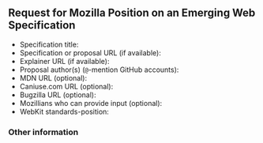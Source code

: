 <!-- Please use only the specification title as the issue title. -->

## Request for Mozilla Position on an Emerging Web Specification

* Specification title: 
* Specification or proposal URL (if available): 
* Explainer URL (if available): 
* Proposal author(s) (`@`-mention GitHub accounts): 
* MDN URL (optional): 
* Caniuse.com URL (optional): 
* Bugzilla URL (optional): 
* Mozillians who can provide input (optional): 
* WebKit standards-position: 

### Other information

